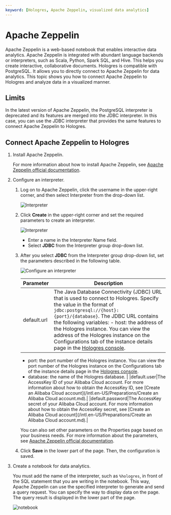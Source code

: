 ```yaml
---
keyword: [Hologres, Apache Zeppelin, visualized data analytics]
---
```


# Apache Zeppelin

Apache Zeppelin is a web-based notebook that enables interactive data analytics. Apache Zeppelin is integrated with abundant language backends or interpreters, such as Scala, Python, Spark SQL, and Hive. This helps you create interactive, collaborative documents. Hologres is compatible with PostgreSQL. It allows you to directly connect to Apache Zeppelin for data analytics. This topic shows you how to connect Apache Zeppelin to Hologres and analyze data in a visualized manner.

## Limits

In the latest version of Apache Zeppelin, the PostgreSQL interpreter is deprecated and its features are merged into the JDBC interpreter. In this case, you can use the JDBC interpreter that provides the same features to connect Apache Zeppelin to Hologres.

## Connect Apache Zeppelin to Hologres

1.  Install Apache Zeppelin.

    For more information about how to install Apache Zeppelin, see [Apache Zeppelin official documentation](http://zeppelin.apache.org/docs/latest/quickstart/install.html).

2.  Configure an interpreter.

    1.  Log on to Apache Zeppelin, click the username in the upper-right corner, and then select Interpreter from the drop-down list.

        ![Interpreter](https://static-aliyun-doc.oss-accelerate.aliyuncs.com/assets/img/en-US/5841458161/p244967.png)

    2.  Click **Create** in the upper-right corner and set the required parameters to create an interpreter.

        ![Interpreter](https://static-aliyun-doc.oss-accelerate.aliyuncs.com/assets/img/en-US/5841458161/p244976.png)

        -   Enter a name in the Interpreter Name field.
        -   Select **JDBC** from the Interpreter group drop-down list.
    3.  After you select **JDBC** from the Interpreter group drop-down list, set the parameters described in the following table.

        ![Configure an interpreter](https://static-aliyun-doc.oss-accelerate.aliyuncs.com/assets/img/en-US/5841458161/p244983.png)

        |Parameter|Description|
        |---------|-----------|
        |default.url|The Java Database Connectivity \(JDBC\) URL that is used to connect to Hologres. Specify the value in the format of `jdbc:postgresql://{host}:{port}/{database}`. The JDBC URL contains the following variables:        -   host: the address of the Hologres instance. You can view the address of the Hologres instance on the Configurations tab of the instance details page in the [Hologres console](https://hologram.console.aliyun.com/#/instance).
        -   port: the port number of the Hologres instance. You can view the port number of the Hologres instance on the Configurations tab of the instance details page in the [Hologres console](https://hologram.console.aliyun.com/#/instance).
        -   database: the name of the Hologres database. |
        |default.user|The AccessKey ID of your Alibaba Cloud account. For more information about how to obtain the AccessKey ID, see [Create an Alibaba Cloud account](/intl.en-US/Preparations/Create an Alibaba Cloud account.md).|
        |default.password|The AccessKey secret of your Alibaba Cloud account. For more information about how to obtain the AccessKey secret, see [Create an Alibaba Cloud account](/intl.en-US/Preparations/Create an Alibaba Cloud account.md).|

        You can also set other parameters on the Properties page based on your business needs. For more information about the parameters, see [Apache Zeppelin official documentation](http://zeppelin.apache.org/docs/latest/interpreter/jdbc.html).

    4.  Click **Save** in the lower part of the page. Then, the configuration is saved.

3.  Create a notebook for data analytics.

    You must add the name of the interpreter, such as `%hologres`, in front of the SQL statement that you are writing in the notebook. This way, Apache Zeppelin can use the specified interpreter to generate and send a query request. You can specify the way to display data on the page. The query result is displayed in the lower part of the page.

    ![notebook](https://static-aliyun-doc.oss-accelerate.aliyuncs.com/assets/img/en-US/5841458161/p244992.png)


